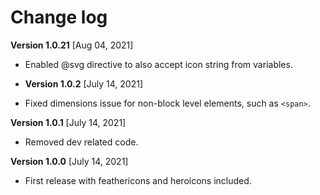# Change log

__Version 1.0.21__ [Aug 04, 2021]
- Enabled @svg directive to also accept icon string from variables.

- __Version 1.0.2__ [July 14, 2021]
- Fixed dimensions issue for non-block level elements, such as `<span>`.

__Version 1.0.1__ [July 14, 2021]
- Removed dev related code.

__Version 1.0.0__ [July 14, 2021]
- First release with feathericons and heroicons included.

